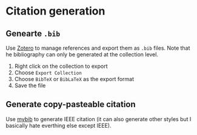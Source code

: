 # Citation generation

## Genearte `.bib`

Use [Zotero](https://www.zotero.org/) to manage references and export them as `.bib` files. Note that he bibliography can only be generated at the collection level.

1. Right click on the collection to export
2. Choose `Export Collection`
3. Choose `BibTeX` or `BibLaTeX` as the export format
4. Save the file

## Generate copy-pasteable citation

Use [mybib](https://www.mybib.com/tools/ieee-citation-generator) to generate IEEE citation (it can also generate other styles but I basically hate everthing else except IEEE).
